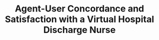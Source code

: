 ---
name: "Agent User Concordance And Satisfaction With A"
title: "Agent-User Concordance and Satisfaction with a Virtual Hospital Discharge Nurse"
journal: "journal name" 
project: "A RCT to Reduce Cardiopulmonary Re-hospitalizations"
event: "Intelligent Virtual Agents conference (IVA)"
authors:
- name: "Zhou, S."
- name: "Bickmore, T."
- name: "Jack, B."
year: 2014
resources:
- name: "red iva14"
  src: "red.iva14.pdf"
external_url: null
draft: false 
headless: true
---